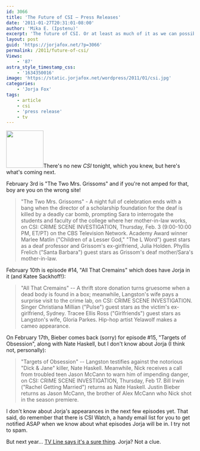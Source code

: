 ```yaml
---
id: 3066
title: 'The Future of CSI — Press Releases'
date: '2011-01-27T20:31:01-08:00'
author: 'Mika E. (Ipstenu)'
excerpt: 'The future of CSI. Or at least as much of it as we can possibly know.  Three press releases for season 11, some speculation about season 12, and oh yeah, the return of Bieber.'
layout: post
guid: 'https://jorjafox.net/?p=3066'
permalink: /2011/future-of-csi/
Views:
    - '87'
astra_style_timestamp_css:
    - '1634350016'
image: 'https://static.jorjafox.net/wordpress/2011/01/csi.jpg'
categories:
    - 'Jorja Fox'
tags:
    - article
    - csi
    - 'press release'
    - tv
---
```


<img src="//static.jorjafox.net/wordpress/2011/01/csi-100x100.jpg" alt="" title="csi" width="100" height="100" class="alignleft size-thumbnail wp-image-3067" />There's no new <em>CSI</em> tonight, which you knew, but here's what's coming next.

February 3rd is "The Two Mrs. Grissoms" and if you're not amped for that, boy are you on the wrong site!
<blockquote>"The Two Mrs. Grissoms" - A night full of celebration ends with a bang when the director of a scholarship foundation for the deaf is killed by a deadly car bomb, prompting Sara to interrogate the students and faculty of the college where her mother-in-law works, on CSI: CRIME SCENE INVESTIGATION, Thursday, Feb. 3 (9:00-10:00 PM, ET/PT) on the CBS Television Network.  Academy Award winner Marlee Matlin ("Children of a Lesser God," "The L Word") guest stars as a deaf professor and Grissom's ex-girlfriend, Julia Holden.  Phyllis Frelich ("Santa Barbara") guest stars as Grissom's deaf mother/Sara's mother-in-law.</blockquote>

February 10th is episode #14, "All That Cremains" which does have Jorja in it (and Katee Sackhoff!):
<blockquote>"All That Cremains" -- A thrift store donation turns gruesome when a dead body is found in a box; meanwhile, Langston's wife pays a surprise visit to the crime lab, on CSI: CRIME SCENE INVESTIGATION. Singer Christiana Millian ("Pulse") guest stars as the victim's ex-girlfriend, Sydney. Tracee Ellis Ross ("Girlfriends") guest stars as Langston's wife, Gloria Parkes. Hip-hop artist Yelawolf makes a cameo appearance.</blockquote>

On February 17th, Bieber comes back (sorry) for episode #15, "Targets of Obsession", along with Nate Haskell, but I don't know about Jorja (I think not, personally):
<blockquote>"Targets of Obsession" -- Langston testifies against the notorious "Dick & Jane" killer, Nate Haskell. Meanwhile, Nick receives a call from troubled teen Jason McCann to warn him of impending danger, on CSI: CRIME SCENE INVESTIGATION, Thursday, Feb 17. Bill Irwin ("Rachel Getting Married") returns as Nate Haskell. Justin Bieber returns as Jason McCann, the brother of Alex McCann who Nick shot in the season premiere.</blockquote>

I don't know about Jorja's appearances in the next few episodes yet.  That said, do remember that there is CSI Watch, a handy email list for you to get notified ASAP when we know about what episodes Jorja will be in. I try not to spam.

But next year... <a href="http://www.tvline.com/2011/01/renewal-scorecard-whats-coming-back-whats-getting-axed-whats-on-the-bubble/">TV Line says it's a sure thing</a>.  Jorja?  Not a clue.
